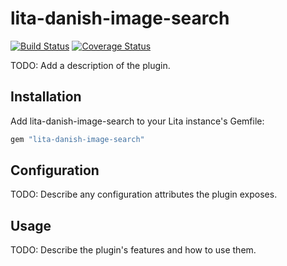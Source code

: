 # lita-danish-image-search

[![Build Status](https://travis-ci.org/danishsarwr/lita-danish-image-search.png?branch=master)](https://travis-ci.org/danishsarwr/lita-danish-image-search)
[![Coverage Status](https://coveralls.io/repos/danishsarwr/lita-danish-image-search/badge.png)](https://coveralls.io/r/danishsarwr/lita-danish-image-search)

TODO: Add a description of the plugin.

## Installation

Add lita-danish-image-search to your Lita instance's Gemfile:

``` ruby
gem "lita-danish-image-search"
```

## Configuration

TODO: Describe any configuration attributes the plugin exposes.

## Usage

TODO: Describe the plugin's features and how to use them.
